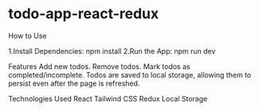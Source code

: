 # todo-app-react-redux

How to Use

1.Install Dependencies:
  npm install
2.Run the App:
  npm run dev

Features
  Add new todos.
  Remove todos.
  Mark todos as completed/incomplete.
  Todos are saved to local storage, allowing them to persist even after the page is refreshed.
  
Technologies Used
  React
  Tailwind CSS
  Redux
  Local Storage
